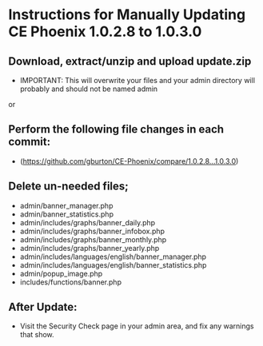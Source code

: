 # Instructions for Manually Updating CE Phoenix 1.0.2.8 to 1.0.3.0
## Download, extract/unzip and upload update.zip
* IMPORTANT: This will overwrite your files and your admin directory will probably and should not be named admin

or
## Perform the following file changes in each commit:
* (https://github.com/gburton/CE-Phoenix/compare/1.0.2.8...1.0.3.0)
## Delete un-needed files;
* admin/banner_manager.php
* admin/banner_statistics.php
* admin/includes/graphs/banner_daily.php
* admin/includes/graphs/banner_infobox.php
* admin/includes/graphs/banner_monthly.php
* admin/includes/graphs/banner_yearly.php
* admin/includes/languages/english/banner_manager.php
* admin/includes/languages/english/banner_statistics.php
* admin/popup_image.php
* includes/functions/banner.php
## After Update:
* Visit the Security Check page in your admin area, and fix any warnings that show.